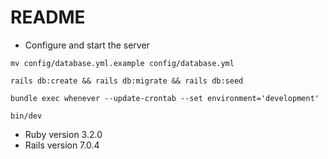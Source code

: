 # README

* Configure and start the server

``mv config/database.yml.example config/database.yml``

``rails db:create && rails db:migrate && rails db:seed``

``bundle exec whenever --update-crontab --set environment='development'``

``bin/dev``

* Ruby version
  3.2.0
* Rails version
  7.0.4

